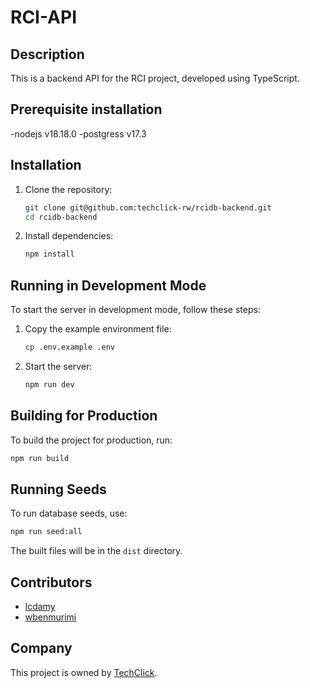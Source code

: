 # RCI-API
## Description

This is a backend API for the RCI project, developed using TypeScript.

## Prerequisite installation 
 
 -nodejs v18.18.0
 -postgress v17.3

## Installation

1. Clone the repository:
    ```bash
    git clone git@github.com:techclick-rw/rcidb-backend.git
    cd rcidb-backend
    ```

2. Install dependencies:
    ```bash
    npm install
    ```

## Running in Development Mode

To start the server in development mode, follow these steps:

1. Copy the example environment file:
    ```bash
    cp .env.example .env
    ```

2. Start the server:
    ```bash
    npm run dev
    ```

## Building for Production

To build the project for production, run:
```bash
npm run build
```

## Running Seeds

To run database seeds, use:
```bash
npm run seed:all
```

The built files will be in the `dist` directory.

## Contributors

- [lcdamy](https://www.linkedin.com/in/pierre-damien-murindangabo-cyuzuzo-709b53151/)
- [wbenmurimi](https://www.linkedin.com/in/bensonwachira/)

## Company

This project is owned by [TechClick](https://www.techclick.com).
